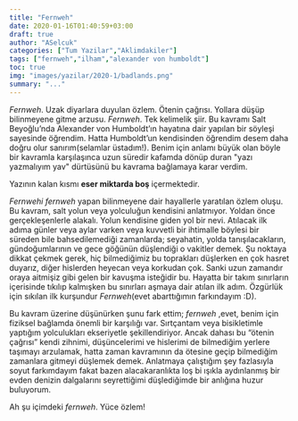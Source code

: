 ```yaml
---
title: "Fernweh"
date: 2020-01-16T01:40:59+03:00
draft: true
author: "ASelcuk"
categories: ["Tum Yazilar","Aklimdakiler"]
tags: ["fernweh","ilham","alexander von humboldt"]
toc: true
img: "images/yazilar/2020-1/badlands.png"
summary: "..."
---
```


*Fernweh*. Uzak diyarlara duyulan özlem. Ötenin çağrısı. Yollara düşüp bilinmeyene gitme arzusu. *Fernweh*. Tek kelimelik şiir. Bu kavramı Salt Beyoğlu’nda Alexander von Humboldt’ın hayatına dair yapılan bir söyleşi sayesinde öğrendim. Hatta Humboldt’un kendisinden öğrendim desem daha doğru olur sanırım(selamlar üstadım!). Benim için anlamı büyük olan böyle bir kavramla karşılaşınca uzun süredir kafamda dönüp duran "yazı yazmalıyım yav" dürtüsünü bu kavrama bağlamaya karar verdim. 

Yazının kalan kısmı **eser miktarda boş** içermektedir.

*Fernwehi* *fernweh* yapan bilinmeyene dair hayallerle yaratılan özlem oluşu. Bu kavram, salt yolun veya yolculuğun kendisini anlatmıyor. Yoldan önce gerçekleşenlerle alakalı. Yolun kendisine giden yol bir nevi. Atılacak ilk adıma günler veya aylar varken veya kuvvetli bir ihtimalle böylesi bir süreden bile bahsedilemediği zamanlarda; seyahatin, yolda tanışılacakların, gündoğumlarının ve gece göğünün düşlendiği o vakitler demek. Şu noktaya dikkat çekmek gerek, hiç bilmediğimiz bu toprakları düşlerken  en çok hasret duyarız, diğer hislerden heyecan veya korkudan çok. Sanki uzun zamandır oraya aitmişiz gibi gelen bir kavuşma isteğidir bu. Hayatta bir takım sınırların içerisinde tıkılıp kalmışken bu sınırları aşmaya dair atılan ilk adım. Özgürlük için sıkılan ilk kurşundur *Fernweh*(evet abarttığımın farkındayım :D).

Bu kavram üzerine düşünürken şunu fark ettim; *fernweh* ,evet, benim için fiziksel bağlamda önemli bir karşılığı var. Sırtçantam veya bisikletimle yaptığım yolculukları ekseriyetle şekillendiriyor. Ancak dahası bu “ötenin çağrısı” kendi zihnimi, düşüncelerimi ve hislerimi de bilmediğim yerlere taşımayı arzulamak, hatta zaman kavramının da ötesine geçip bilmediğim zamanlara gitmeyi düşlemek demek. Anlatmaya çalıştığım şey fazlasıyla soyut farkımdayım fakat bazen alacakaranlıkta loş bi ışıkla aydınlanmış bir evden denizin dalgalarını seyrettiğimi düşlediğimde bir anlığına huzur buluyorum.

Ah şu içimdeki *fernweh*. Yüce özlem!
